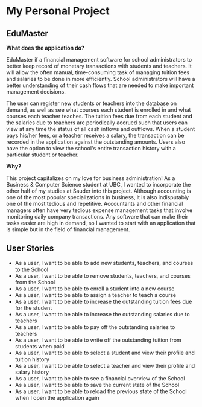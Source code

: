 # My Personal Project

## EduMaster

**What does the application do?**

EduMaster if a financial management software for school administrators to better keep record of monetary transactions
with students and teachers. It will allow the often manual, time-consuming task of managing tuition fees and salaries to
be done in more efficiently. School administrators will have a better understanding of their cash flows that are needed 
to make important management decisions.

The user can register new students or teachers into the database on demand, as well as see what courses each student is
enrolled in and what courses each teacher teaches. The tuition fees due from each student and the salaries due to
teachers are periodically accrued such that users can view at any time the status of all cash inflows and outflows. 
When a student pays his/her fees, or a teacher receives a salary, the transaction can be recorded in the application
against the outstanding amounts. Users also have the option to view the school's entire transaction history with a 
particular student or teacher.

**Why?**

This project capitalizes on my love for business administration! As a Business & Computer Science student at UBC, I 
wanted to incorporate the other half of my studies at Sauder into this project. Although accounting is one of the
most popular specializations in business, it is also indisputably one of the most tedious and repetitive. Accountants
and other financial managers often have very tedious expense management tasks that involve monitoring daily company
transactions. Any software that can make their tasks easier are high in demand, so I wanted to start 
with an application that is simple but in the field of financial management.

## User Stories

- As a user, I want to be able to add new students, teachers, and courses to the School
- As a user, I want to be able to remove students, teachers, and courses from the School
- As a user, I want to be able to enroll a student into a new course
- As a user, I want to be able to assign a teacher to teach a course
- As a user, I want to be able to increase the outstanding tuition fees due for the student
- As a user, I want to be able to increase the outstanding salaries due to teachers
- As a user, I want to be able to pay off the outstanding salaries to teachers
- As a user, I want to be able to write off the outstanding tuition from students when paid
- As a user, I want to be able to select a student and view their profile and tuition history
- As a user, I want to be able to select a teacher and view their profile and salary history
- As a user, I want to be able to see a financial overview of the School
- As a user, I want to be able to save the current state of the School
- As a user, I want to be able to reload the previous state of the School when I open the application again